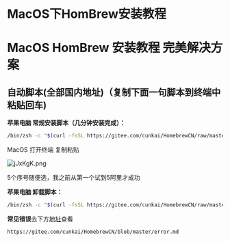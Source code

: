 # MacOS下HomBrew安装教程


# MacOS HomBrew 安装教程 完美解决方案

## 自动脚本(全部国内地址)（复制下面一句脚本到终端中粘贴回车)

**苹果电脑 常规安装脚本（几分钟安装完成）：**

```bash
/bin/zsh -c "$(curl -fsSL https://gitee.com/cunkai/HomebrewCN/raw/master/Homebrew.sh)"
```

MacOS 打开终端 复制粘贴

![jJxKgK.png](https://s1.ax1x.com/2022/07/04/jJxKgK.png)

5个序号随便选，我之前从第一个试到5阿里才成功

**苹果电脑 卸载脚本：**

```bash
/bin/zsh -c "$(curl -fsSL https://gitee.com/cunkai/HomebrewCN/raw/master/HomebrewUninstall.sh)"
```

**常见错误**去下方[地址](https://link.zhihu.com/?target=https%3A//gitee.com/cunkai/HomebrewCN/blob/master/error.md)查看

```http
https://gitee.com/cunkai/HomebrewCN/blob/master/error.md
```
